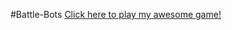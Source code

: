 #Battle-Bots
<a href="https://github.com/pranavbantval/Battle-Bots/blob/master/Robot%20Defense.jar?raw=true">Click here to play my awesome game!</a>

